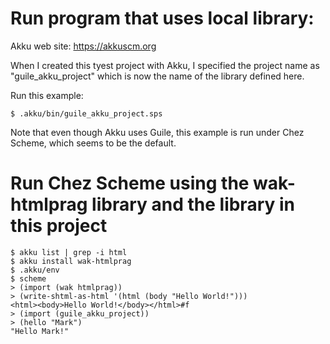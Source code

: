 # Run program that uses local library:

Akku web site: https://akkuscm.org

When I created this tyest project with Akku, I specified the project name as "guile_akku_project" which is now the name of the library defined here.

Run this example:

    $ .akku/bin/guile_akku_project.sps

Note that even though Akku uses Guile, this example is run under Chez Scheme, which seems to be the default.

# Run Chez Scheme using the wak-htmlprag library and the library in this project

    $ akku list | grep -i html
    $ akku install wak-htmlprag
    $ .akku/env
    $ scheme
    > (import (wak htmlprag))
    > (write-shtml-as-html '(html (body "Hello World!")))
    <html><body>Hello World!</body></html>#f
    > (import (guile_akku_project))
    > (hello "Mark")
    "Hello Mark!"
